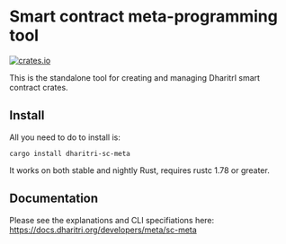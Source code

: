 # Smart contract meta-programming tool

[![crates.io](https://img.shields.io/crates/v/dharitri-sc-meta.svg)](https://crates.io/crates/dharitri-sc-meta)

This is the standalone tool for creating and managing DharitrI smart contract crates.

## Install

All you need to do to install is:

```
cargo install dharitri-sc-meta
```

It works on both stable and nightly Rust, requires rustc 1.78 or greater.

## Documentation

Please see the explanations and CLI specifiations here: https://docs.dharitri.org/developers/meta/sc-meta

